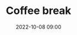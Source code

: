 ---
title: 'Coffee break'
type: span
speakers:
  - PHPeste
speakersPictures: []
picture: /assets/images/schedule/phpeste.jpg
linkedin: 
twitter: 
instagram: 
date: '2022-10-08 09:00'
rooms:
  - 1
  - 2
  - 3
  - 4
  - 5
  - 6
---